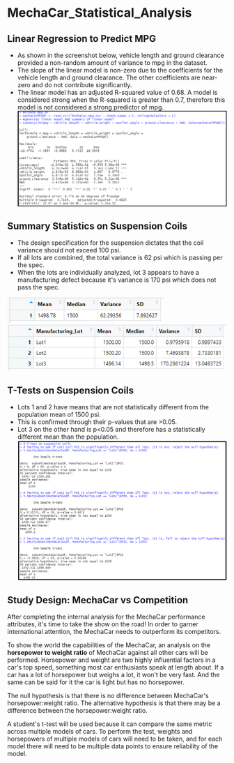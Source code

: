 # MechaCar_Statistical_Analysis

## Linear Regression to Predict MPG
- As shown in the screenshot below, vehicle length and ground clearance provided a non-random amount of variance to mpg in the dataset.
- The slope of the linear model is non-zero due to the coefficients for the vehicle length and ground clearance. The other coefficients are near-zero and do not contribute significantly.
- The linear model has an adjusted R-squared value of 0.68. A model is considered strong when the R-squared is greater than 0.7, therefore this model is not considered a strong predictor of mpg.
![mpg_screenshot](Analyses/mpg.png)

## Summary Statistics on Suspension Coils
- The design specification for the suspension dictates that the coil variance should not exceed 100 psi.
- If all lots are combined, the total variance is 62 psi which is passing per the spec.
- When the lots are individually analyzed, lot 3 appears to have a manufacturing defect because it's variance is 170 psi which does not pass the spec.
 
![total_psi_screenshot](Analyses/total_psi.png)
![each_psi_screenshot](Analyses/each_psi.png)

## T-Tests on Suspension Coils
- Lots 1 and 2 have means that are not statistically different from the population mean of 1500 psi.
- This is confirmed through their p-values that are >0.05.
- Lot 3 on the other hand is p<0.05 and therefore has a statistically different mean than the population.
![t-test_screenshot](Analyses/t-test.png)

## Study Design: MechaCar vs Competition
After completing the internal analysis for the MechaCar performance attributes, it's time to take the show on the road! In order to garner international attention, the MechaCar needs to outperform its competitors. 

To show the world the capabilities of the MechaCar, an analysis on the **horsepower to weight ratio** of MechaCar against all other cars will be performed. Horsepower and weight are two highly influential factors in a car's top speed, something most car enthusiasts speak at length about. If a car has a lot of horsepower but weighs a lot, it won't be very fast. And the same can be said for it the car is light but has no horsepower.

The null hypothesis is that there is no difference between MechaCar's horsepower:weight ratio. The alternative hypothesis is that there may be a difference between the horsepower:weight ratio.

A student's t-test will be used because it can compare the same metric across multiple models of cars. To perform the test, weights and horsepowers of multiple models of cars will need to be taken, and for each model there will need to be multiple data points to ensure reliability of the model.
